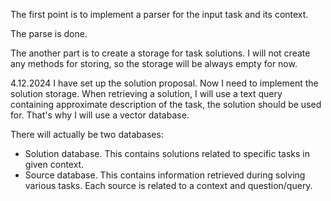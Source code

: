 The first point is to implement a parser for the input task and its context.

The parse is done.

The another part is to create a storage for task solutions. I will not create any methods for storing, so the storage will be always empty for now.

4.12.2024
I have set up the solution proposal. Now I need to implement the solution storage. When retrieving a solution, I will use a text query containing approximate description of the task, the solution should be used for.
That's why I will use a vector database.

There will actually be two databases:
- Solution database. This contains solutions related to specific tasks in given context.
- Source database. This contains information retrieved during solving various tasks. Each source is related to a context and question/query.